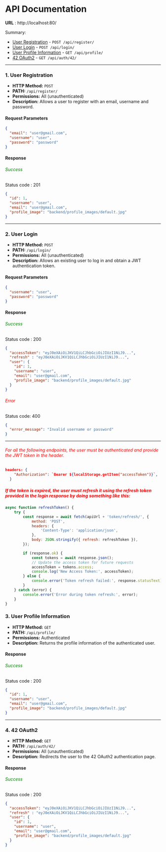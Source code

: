 # API Documentation

**URL** : http://localhost:80/


Summary:
  * [User Registration](#1-user-registration) - `POST /api/register/`
  * [User Login](#2-user-login) - `POST /api/login/`
  * [User Profile Information](#3-user-profile-information) - `GET /api/profile/`
  * [42 OAuth2](#4-42-oauth2) - `GET /api/auth/42/`

------------------------------------------------------------------------------------------------------------------
### 1. User Registration

- **HTTP Method:** `POST`
- **PATH:** `/api/register/`
- **Permissions:** All (unauthenticated)
- **Description:** Allows a user to register with an email, username and password.

#### Request Parameters

```json
{
  "email": "user@gmail.com",
  "username": "user",
  "password": "password"
}
```

####  Response
###### <span style="color:green">Success</span>
Status code : 201

```json
{
  "id": 1,
  "username": "user",
  "email": "user@gmail.com",
  "profile_image": "backend/profile_images/default.jpg"
}
```

------------------------------------------------------------------------------------------------------------------

### 2. User Login

- **HTTP Method:** `POST`
- **PATH:** `/api/login/`
- **Permissions:** All (unauthenticated)
- **Description:** Allows an existing user to log in and obtain a JWT authentication token.

#### Request Parameters

```json
{
  "username": "user",
  "password": "password"
}
```

#### Response

###### <span style="color:green">Success</span>

Status code : 200

```json
{
  "accessToken": "eyJ0eXAiOiJKV1QiLCJhbGciOiJIUzI1NiJ9...",
  "refresh" : "eyJ0eXAiOiJKV1QiLCJhbGciOiJIUzI1NiJ9...",
  "user": {
    "id": 1,
    "username": "user",
    "email": "user@gmail.com",
    "profile_image": "backend/profile_images/default.jpg"
  }
}
```

###### <span style="color:red">Error</span>

Status code: 400
```json
{
  "error_message": "Invalid username or password"
}
```

------------------------------------------------------------------------------------------------------------------

###### <span style="color:red">For all the following endpoints, the user must be authenticated and provide the JWT token in the header.</span>
```json
headers: {
    "Authorization": `Bearer ${localStorage.getItem("accessToken")}`,
  }
```

##### <span style="color:red">If the token is expired, the user must refresh it using the refresh token provided in the login response by doing something like this:</span>
```js
async function refreshToken() {
    try {
        const response = await fetch(apiUrl + 'token/refresh/', {
            method: 'POST',
            headers: {
                'Content-Type': 'application/json',
            },
            body: JSON.stringify({ refresh: refreshToken }),
        });

        if (response.ok) {
            const tokens = await response.json();
            // Update the access token for future requests
            accessToken = tokens.access;
            console.log('New Access Token:', accessToken);
        } else {
            console.error('Token refresh failed:', response.statusText);
        }
    } catch (error) {
        console.error('Error during token refresh:', error);
    }
}
```

### 3. User Profile Information

- **HTTP Method:** `GET`
- **PATH:** `/api/profile/`
- **Permissions:** Authenticated
- **Description:** Returns the profile information of the authenticated user.

#### Response

###### <span style="color:green">Success</span>

Status code : 200

```json
{
  "id": 1,
  "username": "user",
  "email": "user@gmail.com",
  "profile_image": "backend/profile_images/default.jpg"
}
```

------------------------------------------------------------------------------------------------------------------

### 4. 42 OAuth2

- **HTTP Method:** `GET`
- **PATH:** `/api/auth/42/`
- **Permissions:** All (unauthenticated)
- **Description:** Redirects the user to the 42 OAuth2 authentication page.

#### Response

###### <span style="color:green">Success</span>
Status code : 200

```json
{
  "accessToken": "eyJ0eXAiOiJKV1QiLCJhbGciOiJIUzI1NiJ9...",
  "refresh" : "eyJ0eXAiOiJKV1QiLCJhbGciOiJIUzI1NiJ9...",
  "user": {
    "id": 1,
    "username": "user",
    "email": "user@gmail.com",
    "profile_image": "backend/profile_images/default.jpg"
  }
}
```
